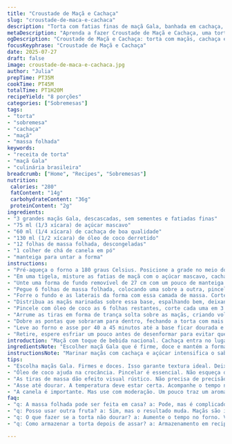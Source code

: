 ```yaml
---
title: "Croustade de Maçã e Cachaça"
slug: "croustade-de-maca-e-cachaca"
description: "Torta com fatias finas de maçã Gala, banhada em cachaça, açúcar mascavo no lugar do refinado e toque de canela. Usam-se folhas de massa folhada para deixar crocante. A cobertura feita com tiras entrelaçadas da massa dá altura e visual rústico. Cozinha mais devagar, forno a 180 graus, para garantir dourado uniforme da base e crocância sem queimar. Bebida popular brasileira substitui o armagnac, trazendo sabor diferente. Tudo monta numa tarteira média, com sobra das tiras para decorar."
metaDescription: "Aprenda a fazer Croustade de Maçã e Cachaça, uma torta rústica com maçãs Gala, cachaça e canela. Sabor brasileiro numa receita clássica."
ogDescription: "Croustade de Maçã e Cachaça: torta com maçãs, cachaça e canela. Um toque brasileiro em um clássico francês que combina tradição e criatividade."
focusKeyphrase: "Croustade de Maçã e Cachaça"
date: 2025-07-27
draft: false
image: croustade-de-maca-e-cachaca.jpg
author: "Julia"
prepTime: PT35M
cookTime: PT45M
totalTime: PT1H20M
recipeYield: "8 porções"
categories: ["Sobremesas"]
tags:
- "torta"
- "sobremesa"
- "cachaça"
- "maçã"
- "massa folhada"
keywords:
- "receita de torta"
- "maçã Gala"
- "culinária brasileira"
breadcrumb: ["Home", "Recipes", "Sobremesas"]
nutrition: 
 calories: "280"
 fatContent: "14g"
 carbohydrateContent: "36g"
 proteinContent: "2g"
ingredients:
- "3 grandes maçãs Gala, descascadas, sem sementes e fatiadas finas"
- "75 ml (1/3 xícara) de açúcar mascavo"
- "60 ml (1/4 xícara) de cachaça de boa qualidade"
- "130 ml (1/2 xícara) de óleo de coco derretido"
- "12 folhas de massa folhada, descongeladas"
- "1 colher de chá de canela em pó"
- "manteiga para untar a forma"
instructions:
- "Pré-aqueça o forno a 180 graus Celsius. Posicione a grade no meio do forno."
- "Em uma tigela, misture as fatias de maçã com o açúcar mascavo, cachaça e a canela. Deixe marinar por 10 minutos para pegar sabor."
- "Unte uma forma de fundo removível de 27 cm com um pouco de manteiga."
- "Pegue 6 folhas de massa folhada, colocando uma sobre a outra, pincelando cada uma com óleo de coco derretido para colar e dar crocância."
- "Forre o fundo e as laterais da forma com essa camada de massa. Corte o excesso deixando cerca de 1,5 cm além da borda."
- "Distribua as maçãs marinadas sobre essa base, espalhando bem, deixando espaço para a cobertura."
- "Pincele com óleo de coco as 6 folhas restantes, corte cada uma em 3 tiras longas de 40 cm."
- "Arrume as tiras em forma de trança solta sobre as maçãs, criando volume e aparência rústica."
- "Dobre as pontas que sobraram para dentro, fechando a torta com mais cuidado."
- "Leve ao forno e asse por 40 a 45 minutos até a base ficar dourada e a cobertura crocante."
- "Retire, espere esfriar um pouco antes de desenformar para evitar quebra da massa."
introduction: "Maçã com toque de bebida nacional. Cachaça entra no lugar do conhaque francês, dá uma profundidade meio forte, meio doce. Massa folhada substitui a folhada fina original e deixa a base mais consistente, menos quebradiça. Açúcar mascavo pra dar um toque caramelado e a canela traz fundo quente. Montagem simples, as tiras criam um efeito visual meio bagunçado, mas elegante na rusticidade. Cozimento mais tranquilo, forno na temperatura média, evita queimar massa e deixa maçã macia, mas firme. Sabor brasileiro num clássico francês desconstruído aqui, na cozinha que aceita misturas e gosto intenso. Mudar os ingredientes faz tudo novo, mas sem perder alma da receita original. Não precisa bater, nem fazer recheio complicado, só fatiar, misturar, montar e assar. Para quem gosta de doces com cara de casa de vó, abraço na panela, e resultado que conversa com qualquer café preto ou chá forte."
ingredientsNote: "Escolher maçã Gala que é firme, doce e mantém a forma durante o cozimento. Cachaça com perfil suave, sem sabor muito agressivo, para não dominar a maçã. Óleo de coco substitui manteiga para deixar crocante e aroma diferente, também para quem prefere algo vegano ou sem lactose. Açúcar mascavo traz um fundo caramelado ao invés do refinado sem graça. Canela valoriza cheiro, relembra quitutes caseiros, não usar demais pra não amargar. Massa folhada já pronta facilita muito, mas garantir descongelamento completo antes para manusear melhor as folhas que são delicadas. Untar a forma com manteiga evita que coisa grude e facilite desenformar depois. O tamanho e tipo da forma influenciam a espessura e a textura final, escolha forma de 27 cm com fundo removível para fácil manuseio."
instructionsNote: "Marinar maçãs com cachaça e açúcar intensifica o sabor, mas não levar muito tempo para não desmanchar as fatias. Pincelar óleo de coco entre as folhas de massa ajuda a manter crocância e evita que as camadas grudem, criando uma textura leve. Forrar a forma com seis folhas superpostas cria base firme que sustenta as maçãs sem encharcar. As tiras restantes cortadas e entrelaçadas por cima funcionam como uma grade solta, mantendo maçãs no lugar e criando volume visual. Atenção para não deixar sobrar massa demais na borda, pois pode queimar ou ressecar. Assar entre 40 e 45 minutos garante dourado na base e cobertura crocante, sem pele esfarelada. Esperar esfriar um pouco antes de desenformar evita quebra por massa quente, principalmente a folhada que é delicada."
tips:
- "Escolha maçãs Gala. Firmes e doces. Isso garante textura ideal. Deixe as fatias não muito grossas. Assim, elas cozinham bem. A cachaça é a estrela, mas não deixe de considerar o sabor da maçã."
- "Óleo de coco ajuda na crocância. Pincelar é essencial. Não esqueça de deixar a massa folhada descongelar bem. Facilita o manuseio. Montagem em camadas garante textura leve. Não espalhe muito."
- "As tiras de massa dão efeito visual rústico. Não precisa de precisão. Perca-se na criatividade. Dobre as pontas, preencha os buracos. O resultado é uma aparência bagunçada, mas charmosa. Menos é mais na apresentação."
- "Asse até dourar. A temperatura deve estar certa. Acompanhe o tempo no forno. Não deixe a massa queimar. Espere esfriar antes de desenformar. A massa folhada é delicada. Cuidado para não quebrar."
- "A canela é importante. Mas use com moderação. Um pouco traz um aroma acolhedor. Mas em excesso pode amargar. Também escolha açúcar mascavo ao invés do refinado. O que ajuda no sabor caramelizado."
faq:
- "q: A massa folhada pode ser feita em casa? a: Pode, mas é complicado. O ideal é usar massa pronta. Facilita muito. Ganha tempo na cozinha. Dessa forma, você pode focar nos sabores da maçã."
- "q: Posso usar outra fruta? a: Sim, mas o resultado muda. Maçãs são ideais. Outras frutas podem desmanchar. Outras opções: pera ou pêssego. Mas ajuste o tempo de forno."
- "q: O que fazer se a torta não dourar? a: Aumente o tempo no forno. Verifique a temperatura. O forno pode estar frio. A cor é sinal de crocância. Mas não deixe queimar."
- "q: Como armazenar a torta depois de assar? a: Armazenamento em recipiente fechado. Pode estar na geladeira. Dura 2-3 dias. Mas o ideal é comer fresco. O sabor é melhor assim."

---
```

